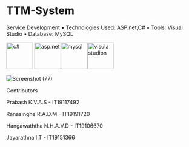 # TTM-System

Service Development
•	Technologies Used: ASP.net,C#
•	Tools: Visual Studio
•	Database: MySQL

<img src="https://seeklogo.com/images/C/c-sharp-c-logo-02F17714BA-seeklogo.com.png" alt="c#" width="70" height="70"/> <img src="https://logodix.com/logo/1796970.png" alt="asp.net" width="70" height="70"/><img src="https://seeklogo.com/images/M/mysql-logo-69B39F7D18-seeklogo.com.png" alt="mysql" width="70" height="70"/><img src="https://seeklogo.com/images/V/visual-studio-logo-14F95CF819-seeklogo.com.png" alt="visula studion" width="70" height="70"/>



![Screenshot (77)](https://user-images.githubusercontent.com/58096787/117778152-f4df2e80-b25a-11eb-8465-cc15415b799c.png)


Contributors

Prabash K.V.A.S - IT19117492

Ranasinghe R.A.D.M - IT19191720

Hangawaththa N.H.A.V.D - IT19106670

Jayarathna I.T - IT19151366


